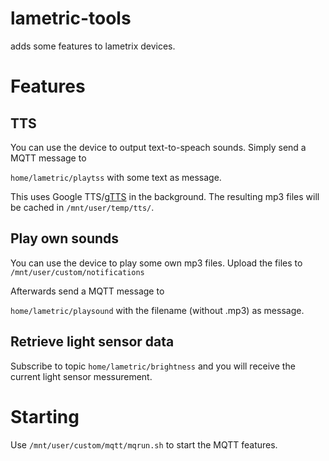 # lametric-tools
 adds some features to lametrix devices.


# Features
## TTS

You can use the device to output text-to-speach sounds.
Simply send a MQTT message to

`home/lametric/playtss` with some text as message.

This uses Google TTS/[gTTS](https://github.com/pndurette/gTTS) in the background. The resulting mp3 files will be cached in `/mnt/user/temp/tts/`.

## Play own sounds

You can use the device to play some own mp3 files.
Upload the files to `/mnt/user/custom/notifications`

Afterwards send a MQTT message to

`home/lametric/playsound` with the filename (without .mp3) as message.

## Retrieve light sensor data

Subscribe to topic `home/lametric/brightness` and you will receive the current light sensor messurement.

# Starting

Use `/mnt/user/custom/mqtt/mqrun.sh` to start the MQTT features.
